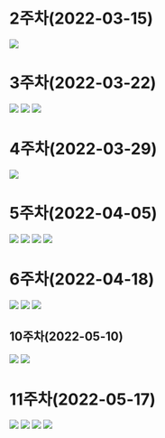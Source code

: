 # 2주차(2022-03-15)
<img width="" height="" src="./pic/2st.JPG"> </img>

# 3주차(2022-03-22)
<img width="" height="" src="./pic/1.PNG"> </img>
<img width="" height="" src="./pic/네이버.PNG"> </img>
<img width="" height="" src="./pic/이름걸기.PNG"> </img>

# 4주차(2022-03-29)
<img width="" height="" src="./pic/4주차.JPG"> </img>

# 5주차(2022-04-05)
<img width="" height="" src="./pic/5st_1.PNG"> </img>
<img width="" height="" src="./pic/5st_2.PNG"> </img>
<img width="" height="" src="./pic/5st_3.PNG"> </img>
<img width="" height="" src="./pic/5st_4.PNG"> </img>

# 6주차(2022-04-18)
<img width="" height="" src="./pic/넓이.jpg"> </img>
<img width="" height="" src="./pic/높이.jpg"> </img>
<img width="" height="" src="./pic/6st_과제.jpg"> </img>

## 10주차(2022-05-10)
<img width="" height="" src="./pic/10st_1.JPG"> </img>
<img width="" height="" src="./pic/10st_2.JPG"> </img>

# 11주차(2022-05-17)
<img width="" height="" src="./pic/11st.JPG"> </img>
<img width="" height="" src="./pic/11st_1.JPG"> </img>
<img width="" height="" src="./pic/11st_2_1.JPG"> </img>
<img width="" height="" src="./pic/11st_2_2.JPG"> </img>
